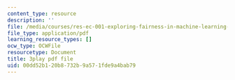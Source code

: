 ```yaml
---
content_type: resource
description: ''
file: /media/courses/res-ec-001-exploring-fairness-in-machine-learning-for-international-development-spring-2020/00dd52b120b8732b9a571fde9a4bab79_euwc0va-7Vo.pdf
file_type: application/pdf
learning_resource_types: []
ocw_type: OCWFile
resourcetype: Document
title: 3play pdf file
uid: 00dd52b1-20b8-732b-9a57-1fde9a4bab79
---
```

